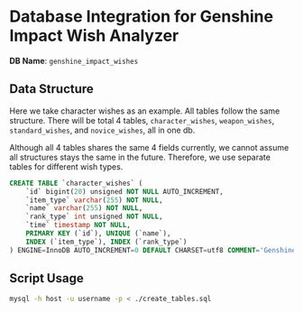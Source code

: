 # Database Integration for Genshine Impact Wish Analyzer

**DB Name**: `genshine_impact_wishes`

## Data Structure

Here we take character wishes as an example.
All tables follow the same structure.
There will be total 4 tables,
`character_wishes`, `weapon_wishes`, `standard_wishes`, and `novice_wishes`,
all in one db.

Although all 4 tables shares the same 4 fields currently,
we cannot assume all structures stays the same in the future.
Therefore, we use separate tables for different wish types.

```sql
CREATE TABLE `character_wishes` (
    `id` bigint(20) unsigned NOT NULL AUTO_INCREMENT,
    `item_type` varchar(255) NOT NULL,
    `name` varchar(255) NOT NULL,
    `rank_type` int unsigned NOT NULL,
    `time` timestamp NOT NULL,
    PRIMARY KEY (`id`), UNIQUE (`name`),
    INDEX (`item_type`), INDEX (`rank_type`)
) ENGINE=InnoDB AUTO_INCREMENT=0 DEFAULT CHARSET=utf8 COMMENT='Genshine Impact Character Wishes'
```

## Script Usage

```bash
mysql -h host -u username -p < ./create_tables.sql
```
